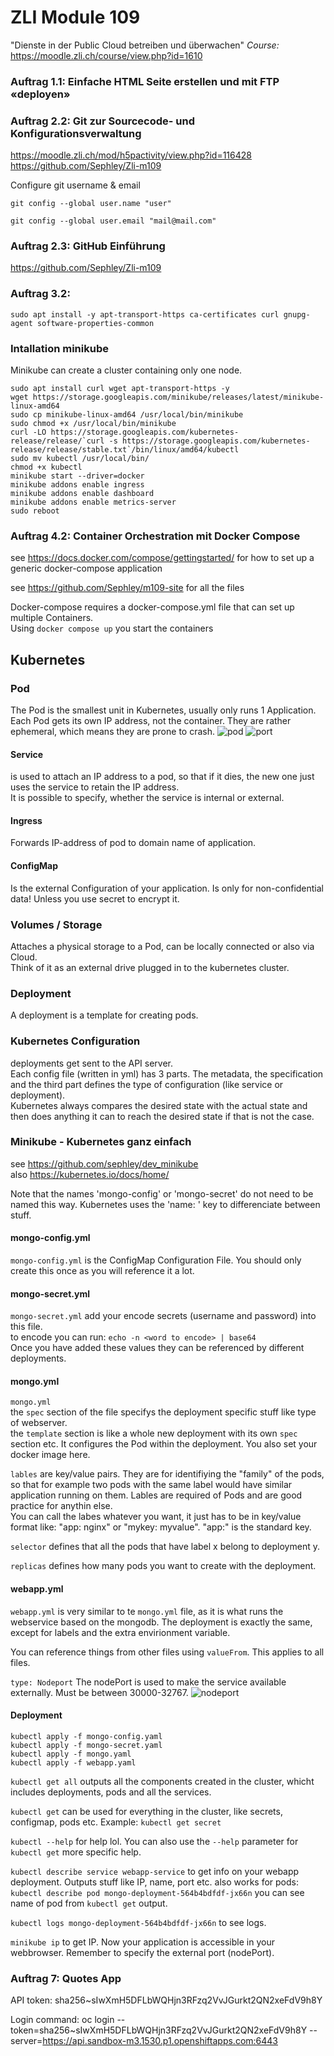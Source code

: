 # ZLI Module 109
"Dienste in der Public Cloud betreiben und überwachen"
*Course:* <https://moodle.zli.ch/course/view.php?id=1610>

### Auftrag 1.1: Einfache HTML Seite erstellen und mit FTP «deployen»

### Auftrag 2.2: Git zur Sourcecode- und Konfigurationsverwaltung
<https://moodle.zli.ch/mod/h5pactivity/view.php?id=116428>  
<https://github.com/Sephley/Zli-m109>




Configure git username & email
```
git config --global user.name "user"

git config --global user.email "mail@mail.com"
```

### Auftrag 2.3: GitHub Einführung
<https://github.com/Sephley/Zli-m109>

### Auftrag 3.2:
```
sudo apt install -y apt-transport-https ca-certificates curl gnupg-agent software-properties-common
```
### Intallation minikube
Minikube can create a cluster containing only one node.

```
sudo apt install curl wget apt-transport-https -y  
wget https://storage.googleapis.com/minikube/releases/latest/minikube-linux-amd64  
sudo cp minikube-linux-amd64 /usr/local/bin/minikube  
sudo chmod +x /usr/local/bin/minikube  
curl -LO https://storage.googleapis.com/kubernetes-release/release/`curl -s https://storage.googleapis.com/kubernetes-release/release/stable.txt`/bin/linux/amd64/kubectl  
sudo mv kubectl /usr/local/bin/  
chmod +x kubectl  
minikube start --driver=docker  
minikube addons enable ingress  
minikube addons enable dashboard  
minikube addons enable metrics-server  
sudo reboot  
```

### Auftrag 4.2: Container Orchestration mit Docker Compose

see <https://docs.docker.com/compose/gettingstarted/> for how to set up a generic docker-compose application

see <https://github.com/Sephley/m109-site> for all the files

Docker-compose requires a docker-compose.yml file that can set up multiple Containers.  
Using ```docker compose up``` you start the containers

## Kubernetes
### Pod 
The Pod is the smallest unit in Kubernetes, usually only runs 1 Application.  
Each Pod gets its own IP address, not the container. They are rather ephemeral, which means they are prone to crash.
![pod](./images/pod.png)
![port](./images/source_target_port_on_service.png)

#### Service 
is used to attach an IP address to a pod, so that if it dies, the new one just uses the service to retain the IP address.  
It is possible to specify, whether the service is internal or external.

#### Ingress
Forwards IP-address of pod to domain name of application.

#### ConfigMap
Is the external Configuration of your application. Is only for non-confidential data! Unless you use secret to encrypt it.

### Volumes / Storage
Attaches a physical storage to a Pod, can be locally connected or also via Cloud.  
Think of it as an external drive plugged in to the kubernetes cluster.

### Deployment
A deployment is a template for creating pods.

### Kubernetes Configuration
deployments get sent to the API server.  
Each config file (written in yml) has 3 parts. The metadata, the specification and the third part defines the type of configuration (like service or deployment).  
Kubernetes always compares the desired state with the actual state and then does anything it can to reach the desired state if that is not the case.

### Minikube - Kubernetes ganz einfach
see <https://github.com/sephley/dev_minikube>  
also <https://kubernetes.io/docs/home/>

Note that the names 'mongo-config' or 'mongo-secret' do not need to be named this way. Kubernetes uses the 'name: ' key to differenciate between stuff.

#### mongo-config.yml
`mongo-config.yml` is the ConfigMap Configuration File. You should only create this once as you will reference it a lot.

#### mongo-secret.yml
`mongo-secret.yml` add your encode secrets (username and password) into this file.  
to encode you can run: `echo -n <word to encode> | base64`  
Once you have added these values they can be referenced by different deployments.

#### mongo.yml
`mongo.yml`  
the `spec` section of the file specifys the deployment specific stuff like type of webserver.  
the `template` section is like a whole new deployment with its own `spec` section etc. It configures the Pod within the deployment. You also set your docker image here.

`lables` are key/value pairs. They are for identifiying the "family" of the pods, so that for example two pods with the same label would have similar application running on them. Lables are required of Pods and are good practice for anythin else.  
You can call the labes whatever you want, it just has to be in key/value format like: "app: nginx" or "mykey: myvalue". "app:" is the standard key.

`selector` defines that all the pods that have label x belong to deployment y.

`replicas` defines how many pods you want to create with the deployment.

#### webapp.yml
`webapp.yml` is very similar to te `mongo.yml` file, as it is what runs the webservice based on the mongodb. The deployment is exactly the same, except for labels and the extra envirionment variable.

You can reference things from other files using `valueFrom`. This applies to all files.

`type: Nodeport` The nodePort is used to make the service available externally. Must be between 30000-32767.
![nodeport](./images/nodeport.png)

#### Deployment

```
kubectl apply -f mongo-config.yaml  
kubectl apply -f mongo-secret.yaml  
kubectl apply -f mongo.yaml  
kubectl apply -f webapp.yaml
```

`kubectl get all` outputs all the components created in the cluster, whicht includes deployments, pods and all the services.

`kubectl get` can be used for everything in the cluster, like secrets, configmap, pods etc. Example: `kubectl get secret`

`kubectl --help` for help lol. You can also use the `--help` parameter for `kubectl get` more specific help.

`kubectl describe service webapp-service` to get info on your webapp deployment. Outputs stuff like IP, name, port etc. also works for pods: `kubectl describe pod mongo-deployment-564b4bdfdf-jx66n` you can see name of pod from `kubectl get` output.

`kubectl logs mongo-deployment-564b4bdfdf-jx66n` to see logs.

`minikube ip` to get IP. Now your application is accessible in your webbrowser. Remember to specify the external port (nodePort).

### Auftrag 7: Quotes App

API token: sha256~sIwXmH5DFLbWQHjn3RFzq2VvJGurkt2QN2xeFdV9h8Y 
 
Login command: 
oc login --token=sha256~sIwXmH5DFLbWQHjn3RFzq2VvJGurkt2QN2xeFdV9h8Y --server=https://api.sandbox-m3.1530.p1.openshiftapps.com:6443